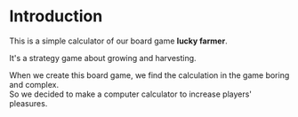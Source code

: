 # Introduction
This is a simple calculator of our board game **lucky farmer**.

It's a strategy game about growing and harvesting.

When we create this board game, we find the calculation in the game boring and complex.   
So we decided to make a computer calculator to increase players' pleasures.
